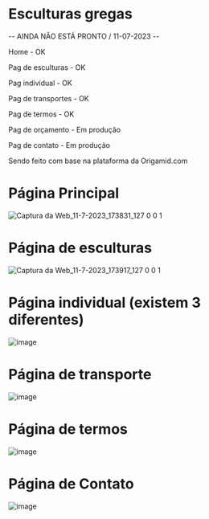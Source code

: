 # Esculturas gregas

<p> -- AINDA NÃO ESTÁ PRONTO / 11-07-2023 -- </p>
 <p> Home - OK </p>
 <p> Pag de esculturas - OK </p>
      Pag individual - OK </p>
 <p> Pag de transportes - OK </p>
 <p> Pag de termos - OK </p>
 <p> Pag de orçamento - Em produção </p>
 <p> Pag de contato - Em produção </p>
  
Sendo feito com base na plataforma da Origamid.com

<h1>Página Principal</h1>

![Captura da Web_11-7-2023_173831_127 0 0 1](https://github.com/C0nanT/grecia_escultura/assets/113317279/d5ea5c54-3f8c-4a44-b155-8752e275101c)

<h1>Página de esculturas</h1>

![Captura da Web_11-7-2023_173917_127 0 0 1](https://github.com/C0nanT/grecia_escultura/assets/113317279/fd294cfc-ecf6-42d2-bd5b-34d4ef8e68df)

<h1>Página individual (existem 3 diferentes)</h1>

![image](https://github.com/C0nanT/grecia_escultura/assets/113317279/0754454b-2da7-479f-a28b-5bae9bf8487c)

<h1>Página de transporte</h1>

![image](https://github.com/C0nanT/grecia_escultura/assets/113317279/290b7bb9-e6cc-46e9-862d-3a5078572300)

<h1>Página de termos</h1>

![image](https://github.com/C0nanT/grecia_escultura/assets/113317279/ef2e08a0-ad5e-4571-b792-1e030a8c22f5)

<h1>Página de Contato</h1>

![image](https://github.com/C0nanT/grecia_escultura/assets/113317279/5372bedd-791c-4f9e-93e6-0e8cb072c85b)
